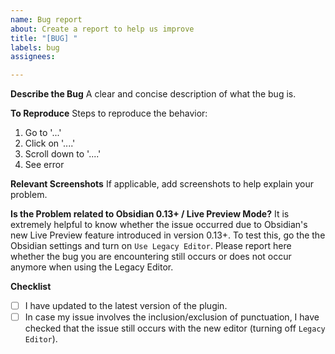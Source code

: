 ```yaml
---
name: Bug report
about: Create a report to help us improve
title: "[BUG] "
labels: bug
assignees:

---
```


**Describe the Bug**
A clear and concise description of what the bug is.

**To Reproduce**
Steps to reproduce the behavior:
1. Go to '...'
2. Click on '....'
3. Scroll down to '....'
4. See error

**Relevant Screenshots**
If applicable, add screenshots to help explain your problem.

**Is the Problem related to Obsidian 0.13+ / Live Preview Mode?**
It is extremely helpful to know whether the issue occurred due to Obsidian's new Live Preview feature introduced in version 0.13+. To test this, go the the Obsidian settings and turn on `Use Legacy Editor`. Please report here whether the bug you are encountering still occurs or does not occur anymore when using the Legacy Editor.

**Checklist**
- [ ] I have updated to the latest version of the plugin. 
- [ ] In case my issue involves the inclusion/exclusion of punctuation, I have checked that the issue still occurs with the new editor (turning off `Legacy Editor`). 
